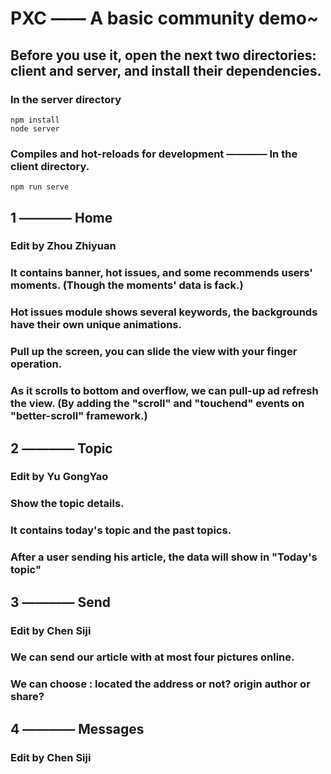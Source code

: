 # PXC —— A basic community demo~


## Before you use it, open the next two directories: client and server, and install their dependencies. 

### In the server directory
```
npm install
node server
```

### Compiles and hot-reloads for development ———— In the client directory.
```
npm run serve
```


## 1 ———— Home 
### Edit by Zhou Zhiyuan

### It contains banner, hot issues, and some recommends users' moments. (Though the moments' data is fack.)
### Hot issues module shows several keywords, the backgrounds have their own unique animations.
### Pull up the screen, you can slide the view with your finger operation.
### As it scrolls to bottom and overflow, we can pull-up ad refresh the view. (By adding the "scroll" and "touchend" events on "better-scroll" framework.)


## 2 ———— Topic
### Edit by Yu GongYao
### Show the topic details.
### It contains today's topic and the past topics.
### After a user sending his article, the data will show in "Today's topic"

## 3 ———— Send
### Edit by Chen Siji
### We can send our article with at most four pictures online.
### We can choose : located the address or not?   origin author or share?


## 4 ———— Messages
### Edit by Chen Siji
### 
